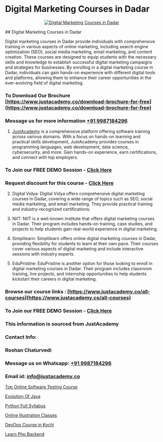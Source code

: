 # Digital Marketing Courses in Dadar

<p align="center">
  <a href="https://justacademy.co/course-detail/digital-marketing">
    <img src="https://justacademy.co/storage2/course_image/1676636720_course_image.webp" alt="Digital Marketing Courses in Dadar">
  </a>
</p>
## Digital Marketing Courses in Dadar

Digital marketing courses in Dadar provide individuals with comprehensive training in various aspects of online marketing, including search engine optimization (SEO), social media marketing, email marketing, and content creation. These courses are designed to equip students with the necessary skills and knowledge to establish successful digital marketing campaigns and strategies for businesses. By enrolling in a digital marketing course in Dadar, individuals can gain hands-on experience with different digital tools and platforms, allowing them to enhance their career opportunities in the ever-evolving field of digital marketing.
### To Download Our Brochure [https://www.justacademy.co/download-brochure-for-free](https://www.justacademy.co/download-brochure-for-free)
### Message us for more information [+91 9987184296](https://api.whatsapp.com/send?phone=919987184296)

1) [JustAcademy](https://justacademy.co) is a comprehensive platform offering software training across various domains. With a focus on hands-on learning and practical skills development, JustAcademy provides courses in programming languages, web development, data science, cybersecurity, and more. Gain hands-on experience, earn certifications, and connect with top employers.

### To Join our FREE DEMO Session - [Click Here](https://www.justacademy.co/register-for-course-demo/)
### Request discount for this course - [Click Here](https://justacademy.co/contact-us/)

2) Digital Vidya: Digital Vidya offers comprehensive digital marketing courses in Dadar, covering a wide range of topics such as SEO, social media marketing, and email marketing. They provide practical training and industry-recognized certifications.

3) NIIT: NIIT is a well-known institute that offers digital marketing courses in Dadar. Their program includes hands-on training, case studies, and projects to help students gain real-world experience in digital marketing.

4) Simplilearn: Simplilearn offers online digital marketing courses in Dadar, providing flexibility for students to learn at their own pace. Their courses cover various aspects of digital marketing and include interactive sessions with industry experts.

5) EduPristine: EduPristine is another option for those looking to enroll in digital marketing courses in Dadar. Their program includes classroom training, live projects, and internship opportunities to help students kickstart their careers in digital marketing.

### Browse our course links : [https://www.justacademy.co/all-courses](https://www.justacademy.co/all-courses) 
### To Join our FREE DEMO Session - [Click Here](https://www.justacademy.co/register-for-course-demo)


### This information is sourced from JustAcademy
### Contact Info:
### Roshan Chaturvedi
### Message us on Whatsapp: [+91 9987184296](https://api.whatsapp.com/send?phone=919987184296)
### Email id: [info@justacademy.co](mailto:info@justacademy.co)
                
[Top Online Software Testing Course](https://www.linkedin.com/pulse/top-online-software-testing-course-justacademy-hyderabad-ziyrc?trackingId=iycQX%2Bq9pS8pUqmU3a5ryw%3D%3D&lipi=urn%3Ali%3Apage%3Ad_flagship3_company_admin%3BvVOqf8C4SxiY2jOCpJpYGg%3D%3D)

[Evolution Of Java](https://www.linkedin.com/pulse/evolution-java-justacademy-london-tviof?trackingId=2aCdWFfWE4acW3bdyrf7xQ%3D%3D&lipi=urn%3Ali%3Apage%3Ad_flagship3_company_admin%3BptBDr%2FMJTceKgM04UktdDQ%3D%3D)

[Python Full Syllabus](https://medium.com/@prempja40/python-full-syllabus-dd4dc41e64c9)

[Online Illustration Classes](https://medium.com/@namusn/online-illustration-classes-c4c9079f741f)

[DevOps Course in Kochi](https://justacademyin.github.io/justacademy/devops-course-in-kochi)

[Learn Php Backend](https://justacademyin.github.io/justacademy/learn-php-backend)


